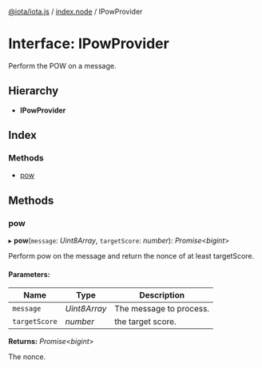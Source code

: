 [@iota/iota.js](../README.md) / [index.node](../modules/index_node.md) / IPowProvider

# Interface: IPowProvider

Perform the POW on a message.

## Hierarchy

* **IPowProvider**

## Index

### Methods

* [pow](index_node.ipowprovider.md#pow)

## Methods

### pow

▸ **pow**(`message`: *Uint8Array*, `targetScore`: *number*): *Promise*<*bigint*\>

Perform pow on the message and return the nonce of at least targetScore.

#### Parameters:

Name | Type | Description |
------ | ------ | ------ |
`message` | *Uint8Array* | The message to process.   |
`targetScore` | *number* | the target score.   |

**Returns:** *Promise*<*bigint*\>

The nonce.
